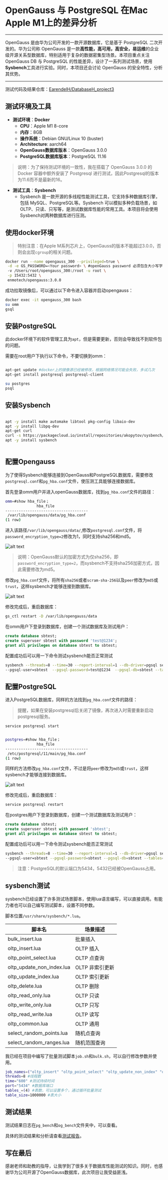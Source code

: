 # OpenGauss 与 PostgreSQL 在Mac Apple M1上的差异分析

---

OpenGauss 是由华为公司开发的一款开源数据库，它是基于 PostgreSQL 二次开发的。华为公司称 OpenGauss 是一款**高性能，高可用，高安全，易运维**的企业级开源关系型数据库，特别适用于复杂的数据密集型场景。本项目重点关注 OpenGauss DB 与 PostgreSQL 的性能差异，设计了一系列测试场景，使用**Sysbench**工具进行实验。同时，本项目还会讨论 OpenGauss 的安全特性，分析其优势。

---

测试代码及结果仓库：[EarendelH/DatabaseH_project3](https://github.com/EarendelH/DatabaseH_project3)

## 测试环境及工具

- **测试环境**：**Docker**
  - **CPU**：Apple M1 8-core
  - **内存**：8GB
  - **操作系统**：Debian GNU/Linux 10 (buster)
  - **Architecture**: aarch64
  - **OpenGauss数据库版本**：OpenGauss 3.0.0
  - **PostgreSQL数据库版本**：PostgreSQL 11.16

>说明：为了保持测试环境的一致性，我在搭载了 OpenGauss 3.0.0 的 Docker 容器中额外安装了 Postgresql 进行测试，因此Postgresql的版本为11.6而不是最新的16。

- **测试工具**：**Sysbench**
  - Sysbench 是一款开源的多线程性能测试工具，它支持多种数据库引擎，包括 MySQL、PostgreSQL等。Sysbench 可以模拟多种负载场景，如 OLTP、只读、只写等，是测试数据库性能的常用工具。本项目将会使用 Sysbench对两种数据库进行压测。

## 使用docker环境

>特别注意：在Apple M系列芯片上，OpenGauss的版本不能超过3.0.0，否则会出现`cgroup`的相关问题。

```bash
docker run --name opengauss_300 --privileged=true \
 -d -e GS_PASSWORD=<Your password> \ #openGauss password 必须包含大小写字母、数字、特殊字符，且长度不小于8位，如：'Test@1234'
 -v /Users/root/opengauss_300:/root -u root \
 -p 15432:5432 \
 enmotech/opengauss:3.0.0

```

成功拉取镜像后，可以通过以下命令进入容器并启动opengauss：

```bash
docker exec -it opengauss_300 bash
su omm
gsql 

```

## 安装PostgreSQL

此docker环境下的软件管理工具为`apt`，但是需要更新，否则会导致找不到软件包的问题。

需要在root用户下执行以下命令，不要切换到omm：

```bash

apt-get update #docker上的镜像源已经被修改，根据网络情况可能会失败，多试几次
apt-get install postgresql postgresql-client

su postgres
psql

```

## 安装Sysbench

```bash

apt -y install make automake libtool pkg-config libaio-dev
apt -y install libpq-dev
apt-get curl
curl -s https://packagecloud.io/install/repositories/akopytov/sysbench/script.deb.sh | sudo bash
apt -y install sysbench
  
```

## 配置Opengauss

为了使得Sysbench能够连接到OpenGauss和PostgreSQL数据库，需要修改`postgresql.conf`和`pg_hba.conf`文件，使压测工具能够连接数据库。

首先登录omm用户并进入openGauss数据库，找到`pg_hba.conf`文件的路径：

```bash
omm=#show hba_file；
              hba_file               
-------------------------------------
 /var/lib/opengauss/data/pg_hba.conf
(1 row)
```

进入该路径`/var/lib/opengauss/data/`,修改`postgresql.conf`文件，将`password_encryption_type=2`修改为1，同时支持sha256和md5。

![alt text](README/image.png)

>说明：OpenGauss默认的加密方式为仅sha256，即`password_encryption_type=2`，而sysbench不支持sha256加密方式，因此需要修改为md5。

修改`pg_hba.conf`文件，将所有`sha256`或者`scram-sha-256`以及`peer`修改为`md5`或`trust`，这样sysbench才能够连接到数据库。

![alt text](README/image-1.png)

修改完成后，重启数据库：

```bash
gs_ctl restart -D /var/lib/opengauss/data
```

在omm用户下登录到数据库，创建一个测试数据库及测试用户：

```sql
create database sbtest;
create superuser sbtest with password 'test@1234';
grant all privileges on database sbtest to sbtest;
```

配置成功后可以用一下命令测试sysbench能否正常测试

```bash
sysbench --threads=8 --time=30 --report-interval=1 --db-driver=pgsql select_random_ranges --pgsql-host=localhost --pgsql-port=5432 \
--pgsql-user=sbtest  --pgsql-password=test@1234  --pgsql-db=sbtest --tables=2 --table-size=1000000 run
```

## 配置PostgreSQL

进入PostgreSQL数据库，同样的方法找到`pg_hba.conf`文件的路径：

>提醒，如果在安装postgresql后关闭了镜像，再次进入时需要重新启动postgresql服务。

```bash
service postgresql start
```

```bash

postgres=#show hba_file；
              hba_file               
-------------------------------------
 /etc/postgresql/11/main/pg_hba.conf
(1 row)
```

同样的方法修改`pg_hba.conf`文件，不过是将`peer`修改为`md5`或`trust`，这样sysbench才能够连接到数据库。

![alt text](README/image-2.png)

修改完成后，重启数据库：

```bash
service postgresql restart
```

在postgres用户下登录到数据库，创建一个测试数据库及测试用户：

```sql
create database sbtest;
create superuser sbtest with password 'sbtest';
grant all privileges on database sbtest to sbtest;
```

配置成功后可以用一下命令测试sysbench能否正常测试

```bash
sysbench --threads=8 --time=30 --report-interval=1 --db-driver=pgsql select_random_ranges --pgsql-host=localhost --pgsql-port=5434 \
--pgsql-user=sbtest --pgsql-password=sbtest --pgsql-db=sbtest --tables=2 --table-size=1000000 run
```

>注意：PostgreSQL的默认端口为5434，5432已经被OpenGauss占用。

## sysbench测试

sysbench已经设置了许多测试场景脚本，使用lua语言编写，可以直接调用。有能力者也可以自己编写测试脚本，设置不同参数。

脚本位置`/usr/share/sysbench/*.lua`。

| 脚本名                      | 场景描述                  |
|-----------------------------|---------------------------|
| bulk_insert.lua             | 批量插入                  |
| oltp_insert.lua             | OLTP 插入                 |
| oltp_point_select.lua       | OLTP 点查询               |
| oltp_update_non_index.lua   | OLTP 非索引更新           |
| oltp_update_index.lua       | OLTP 索引更新             |
| oltp_delete.lua             | OLTP 删除                 |
| oltp_read_only.lua          | OLTP 只读                 |
| oltp_write_only.lua         | OLTP 只写                 |
| oltp_read_write.lua         | OLTP 读写                 |
| oltp_common.lua             | OLTP 通用                 |
| select_random_points.lua    | 随机点查询                |
| select_random_ranges.lua    | 随机范围查询              |

我已经在项目中编写了批量测试脚本`job.sh`和`bulk.sh`，可以自行修改参数并使用。

```bash
job_names=("oltp_insert" "oltp_point_select" "oltp_update_non_index" "oltp_update_index " "oltp_delete " "oltp_read_only" "oltp_write_only" "oltp_read_write" "select_random_points" "select_random_ranges") #使用的测试场景
threads=8 #线程数
time="600" #测试持续时间
port="5434" #数据库端口
tables_=(4) #表数，可以设置多个，通过循环批量测试
table_size=1000000 #表大小
```

## 测试结果

测试结果日志在`pg_bench`和`og_bench`文件夹中，可以查看。

具体的测试结果和分析请查看[测试报告](./project3_report.pdf)。

## 写在最后

感谢老师和助教的指导，让我学到了很多关于数据库性能测试的知识。同时，也感谢华为公司开源了OpenGauss数据库，此次项目让我受益匪浅。